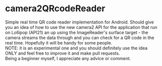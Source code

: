 # camera2QRcodeReader
Simple real time QR code reader implementation for Android.
Should give you an idea of how to use the new camera2 API for the application that run on Lollipop (API21) an up using the ImageReader's surface target - the camera streams the data through and you can check for a QR code in the real time.
Hopefully it will be handy for some people.<br>
NOTE: it is an experimental one and you should definitely use the idea ONLY and feel free to improve it and make pull requests. 
</br> Being a beginner myself, I appreciate any advice or comment.
